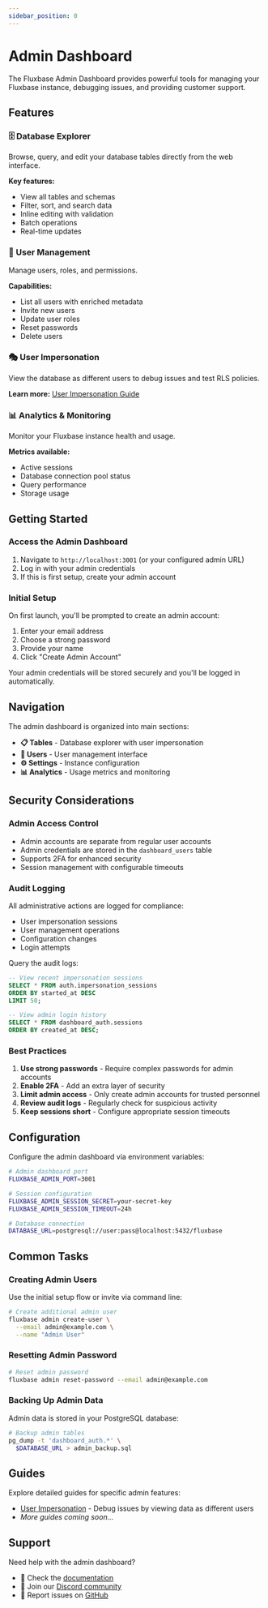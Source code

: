 ```yaml
---
sidebar_position: 0
---
```


# Admin Dashboard

The Fluxbase Admin Dashboard provides powerful tools for managing your Fluxbase instance, debugging issues, and providing customer support.

## Features

### 🗄️ Database Explorer

Browse, query, and edit your database tables directly from the web interface.

**Key features:**
- View all tables and schemas
- Filter, sort, and search data
- Inline editing with validation
- Batch operations
- Real-time updates

### 👥 User Management

Manage users, roles, and permissions.

**Capabilities:**
- List all users with enriched metadata
- Invite new users
- Update user roles
- Reset passwords
- Delete users

### 🎭 User Impersonation

View the database as different users to debug issues and test RLS policies.

**Learn more:** [User Impersonation Guide](./user-impersonation)

### 📊 Analytics & Monitoring

Monitor your Fluxbase instance health and usage.

**Metrics available:**
- Active sessions
- Database connection pool status
- Query performance
- Storage usage

## Getting Started

### Access the Admin Dashboard

1. Navigate to `http://localhost:3001` (or your configured admin URL)
2. Log in with your admin credentials
3. If this is first setup, create your admin account

### Initial Setup

On first launch, you'll be prompted to create an admin account:

1. Enter your email address
2. Choose a strong password
3. Provide your name
4. Click "Create Admin Account"

Your admin credentials will be stored securely and you'll be logged in automatically.

## Navigation

The admin dashboard is organized into main sections:

- **📋 Tables** - Database explorer with user impersonation
- **👥 Users** - User management interface
- **⚙️ Settings** - Instance configuration
- **📊 Analytics** - Usage metrics and monitoring

## Security Considerations

### Admin Access Control

- Admin accounts are separate from regular user accounts
- Admin credentials are stored in the `dashboard_users` table
- Supports 2FA for enhanced security
- Session management with configurable timeouts

### Audit Logging

All administrative actions are logged for compliance:

- User impersonation sessions
- User management operations
- Configuration changes
- Login attempts

Query the audit logs:

```sql
-- View recent impersonation sessions
SELECT * FROM auth.impersonation_sessions
ORDER BY started_at DESC
LIMIT 50;

-- View admin login history
SELECT * FROM dashboard_auth.sessions
ORDER BY created_at DESC;
```

### Best Practices

1. **Use strong passwords** - Require complex passwords for admin accounts
2. **Enable 2FA** - Add an extra layer of security
3. **Limit admin access** - Only create admin accounts for trusted personnel
4. **Review audit logs** - Regularly check for suspicious activity
5. **Keep sessions short** - Configure appropriate session timeouts

## Configuration

Configure the admin dashboard via environment variables:

```bash
# Admin dashboard port
FLUXBASE_ADMIN_PORT=3001

# Session configuration
FLUXBASE_ADMIN_SESSION_SECRET=your-secret-key
FLUXBASE_ADMIN_SESSION_TIMEOUT=24h

# Database connection
DATABASE_URL=postgresql://user:pass@localhost:5432/fluxbase
```

## Common Tasks

### Creating Admin Users

Use the initial setup flow or invite via command line:

```bash
# Create additional admin user
fluxbase admin create-user \
  --email admin@example.com \
  --name "Admin User"
```

### Resetting Admin Password

```bash
# Reset admin password
fluxbase admin reset-password --email admin@example.com
```

### Backing Up Admin Data

Admin data is stored in your PostgreSQL database:

```bash
# Backup admin tables
pg_dump -t 'dashboard_auth.*' \
  $DATABASE_URL > admin_backup.sql
```

## Guides

Explore detailed guides for specific admin features:

- [User Impersonation](./user-impersonation) - Debug issues by viewing data as different users
- *More guides coming soon...*

## Support

Need help with the admin dashboard?

- 📖 Check the [documentation](https://docs.fluxbase.io)
- 💬 Join our [Discord community](https://discord.gg/fluxbase)
- 🐛 Report issues on [GitHub](https://github.com/wayli-app/fluxbase/issues)
